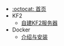 [comment]: <> (<!-- _sidebar.md 左侧侧边栏 -->)

- [:octocat: 首页](/README)
- KF2
  - [自建KF2服务器](/md/kf2/自建杀戮空间2服务器.md)
- Docker
  - [介绍与安装](/md/docker/Docker.md)
